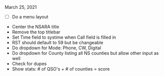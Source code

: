 March 25, 2021
- [ ] Do a menu layout
 - Center the NSARA title
 - Remove the top titlebar
 - Set Time field to systime when Call field is filled in
 - RST should default to 59 but be changeable
 - Do dropdown for Mode: Phone, CW, Digital
 - Do dropdown for County listing all NS counties but allow other input as well
 - Check for dupes
 - Show stats: # of QSO's + # of counties = score
 
